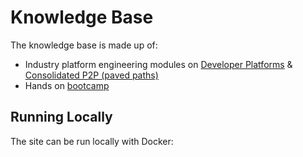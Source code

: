 # Knowledge Base

The knowledge base is made up of:

* Industry platform engineering modules on [Developer Platforms](./content/core-platform/) & [Consolidated P2P (paved paths)](./content/core-p2p/)
* Hands on [bootcamp](./content/bootcamp/)

## Running Locally

The site can be run locally with Docker:

